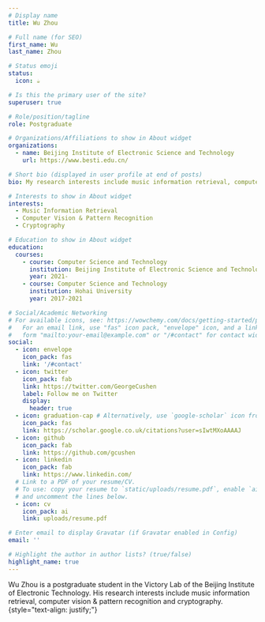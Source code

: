 ```yaml
---
# Display name
title: Wu Zhou

# Full name (for SEO)
first_name: Wu
last_name: Zhou

# Status emoji
status:
  icon: ☕️

# Is this the primary user of the site?
superuser: true

# Role/position/tagline
role: Postgraduate

# Organizations/Affiliations to show in About widget
organizations:
  - name: Beijing Institute of Electronic Science and Technology
    url: https://www.besti.edu.cn/

# Short bio (displayed in user profile at end of posts)
bio: My research interests include music information retrieval, computer vision & pattern recognition and cryptography.

# Interests to show in About widget
interests:
  - Music Information Retrieval
  - Computer Vision & Pattern Recognition
  - Cryptography

# Education to show in About widget
education:
  courses:
    - course: Computer Science and Technology
      institution: Beijing Institute of Electronic Science and Technology
      year: 2021-
    - course: Computer Science and Technology
      institution: Hohai University
      year: 2017-2021

# Social/Academic Networking
# For available icons, see: https://wowchemy.com/docs/getting-started/page-builder/#icons
#   For an email link, use "fas" icon pack, "envelope" icon, and a link in the
#   form "mailto:your-email@example.com" or "/#contact" for contact widget.
social:
  - icon: envelope
    icon_pack: fas
    link: '/#contact'
  - icon: twitter
    icon_pack: fab
    link: https://twitter.com/GeorgeCushen
    label: Follow me on Twitter
    display:
      header: true
  - icon: graduation-cap # Alternatively, use `google-scholar` icon from `ai` icon pack
    icon_pack: fas
    link: https://scholar.google.co.uk/citations?user=sIwtMXoAAAAJ
  - icon: github
    icon_pack: fab
    link: https://github.com/gcushen
  - icon: linkedin
    icon_pack: fab
    link: https://www.linkedin.com/
  # Link to a PDF of your resume/CV.
  # To use: copy your resume to `static/uploads/resume.pdf`, enable `ai` icons in `params.yaml`,
  # and uncomment the lines below.
  - icon: cv
    icon_pack: ai
    link: uploads/resume.pdf

# Enter email to display Gravatar (if Gravatar enabled in Config)
email: ''

# Highlight the author in author lists? (true/false)
highlight_name: true
---
```


Wu Zhou is a postgraduate student in the Victory Lab of the Beijing Institute of Electronic Technology. His research interests include music information retrieval, computer vision & pattern recognition and cryptography.
{style="text-align: justify;"}
